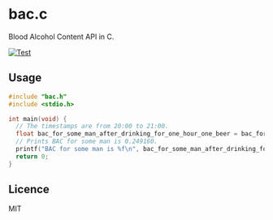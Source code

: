# bac.c
Blood Alcohol Content API in C.

[![Test](https://github.com/eiriksm/bac.c/actions/workflows/test.yml/badge.svg)](https://github.com/eiriksm/bac.c/actions/workflows/test.yml)

## Usage

```c
#include "bac.h"
#include <stdio.h>

int main(void) {
  // The timestamps are from 20:00 to 21:00.
  float bac_for_some_man_after_drinking_for_one_hour_one_beer = bac_for_men_from_weight_and_alcohol_grams(70.0, 19.0, 1737831600, 1737835200);
  // Prints BAC for some man is 0.249160.
  printf("BAC for some man is %f\n", bac_for_some_man_after_drinking_for_one_hour_one_beer);
  return 0;
}
```

## Licence

MIT
